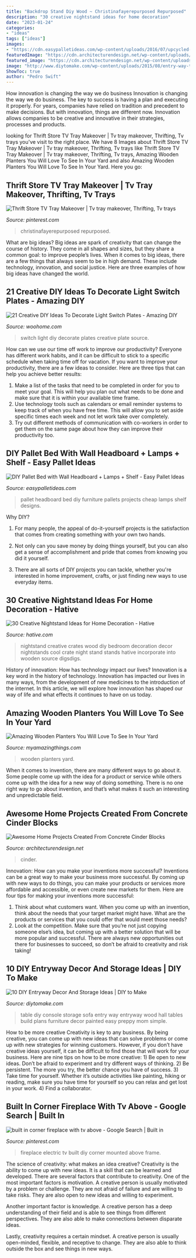 ```yaml
---
title: "Backdrop Stand Diy Wood ~ Christinafayerepurposed Repurposed"
description: "30 creative nightstand ideas for home decoration"
date: "2023-01-24"
categories:
- "ideas"
tags: ["ideas"]
images:
- "https://cdn.easypalletideas.com/wp-content/uploads/2016/07/upcycled-pallet-bed-with-large-back.jpg"
featuredImage: "https://cdn.architecturendesign.net/wp-content/uploads/2015/12/AD-Cinder-Block-Projects-13.jpg"
featured_image: "https://cdn.architecturendesign.net/wp-content/uploads/2015/12/AD-Cinder-Block-Projects-13.jpg"
image: "http://www.diytomake.com/wp-content/uploads/2015/08/entry-way-table-with-storage-idea.jpg"
ShowToc: true
author: "Pedro Swift"
---
```



How innovation is changing the way we do business
Innovation is changing the way we do business. The key to success is having a plan and executing it properly. For years, companies have relied on tradition and precedent to make decisions. But with innovation, things are different now. Innovation allows companies to be creative and innovative in their strategies, processes and products.

	

		
looking for Thrift Store TV Tray Makeover | Tv tray makeover, Thrifting, Tv trays you've visit to the right place. We have 8 Images about Thrift Store TV Tray Makeover | Tv tray makeover, Thrifting, Tv trays like Thrift Store TV Tray Makeover | Tv tray makeover, Thrifting, Tv trays, Amazing Wooden Planters You Will Love To See In Your Yard and also Amazing Wooden Planters You Will Love To See In Your Yard. Here you go:
		
    
## Thrift Store TV Tray Makeover | Tv Tray Makeover, Thrifting, Tv Trays

<img loading=lazy src="https://i.pinimg.com/736x/c3/85/1f/c3851ff7e4042369c10c7716f1a6e325.jpg" onerror="this.onerror=null;this.src='https://tse4.mm.bing.net/th?id=OIP.44xW6iF8ZSpIWSVfHGUugAHaJ3&amp;pid=15.1';" alt="Thrift Store TV Tray Makeover | Tv tray makeover, Thrifting, Tv trays">

_Source: pinterest.com_

>christinafayerepurposed repurposed. 

	

What are big ideas?
Big ideas are spark of creativity that can change the course of history. They come in all shapes and sizes, but they share a common goal: to improve people’s lives. When it comes to big ideas, there are a few things that always seem to be in high demand. These include technology, innovation, and social justice. Here are three examples of how big ideas have changed the world.

    
## 21 Creative DIY Ideas To Decorate Light Switch Plates - Amazing DIY

<img loading=lazy src="https://www.woohome.com/wp-content/uploads/2013/10/DIY-Ways-To-Decorate-A-Light-Switch-Plate-9.jpg" onerror="this.onerror=null;this.src='https://tse2.mm.bing.net/th?id=OIP.19Xwx7JraZQeKjZa-qlMeQHaLE&amp;pid=15.1';" alt="21 Creative DIY Ideas To Decorate Light Switch Plates - Amazing DIY">

_Source: woohome.com_

>switch light diy decorate plates creative plate source. 

	

How can we use our time off work to improve our productivity?
Everyone has different work habits, and it can be difficult to stick to a specific schedule when taking time off for vacation. If you want to improve your productivity, there are a few ideas to consider. Here are three tips that can help you achieve better results: 
1. Make a list of the tasks that need to be completed in order for you to meet your goal. This will help you plan out what needs to be done and make sure that it is within your available time frame. 
2. Use technology tools such as calendars or email reminder systems to keep track of when you have free time. This will allow you to set aside specific times each week and not let work take over completely. 
3. Try out different methods of communication with co-workers in order to get them on the same page about how they can improve their productivity too.

    
## DIY Pallet Bed With Wall Headboard + Lamps + Shelf - Easy Pallet Ideas

<img loading=lazy src="https://cdn.easypalletideas.com/wp-content/uploads/2016/07/upcycled-pallet-bed-with-large-back.jpg" onerror="this.onerror=null;this.src='https://tse1.mm.bing.net/th?id=OIP.L6QP38oR4YQUG1Nwv5rWHwHaMI&amp;pid=15.1';" alt="DIY Pallet Bed with Wall Headboard + Lamps + Shelf - Easy Pallet Ideas">

_Source: easypalletideas.com_

>pallet headboard bed diy furniture pallets projects cheap lamps shelf designs. 

	

Why DIY?
1. For many people, the appeal of do-it-yourself projects is the satisfaction that comes from creating something with your own two hands.
2. Not only can you save money by doing things yourself, but you can also get a sense of accomplishment and pride that comes from knowing you did it yourself.

3. There are all sorts of DIY projects you can tackle, whether you're interested in home improvement, crafts, or just finding new ways to use everyday items.

    
## 30 Creative Nightstand Ideas For Home Decoration - Hative

<img loading=lazy src="https://hative.com/wp-content/uploads/2014/06/nightstand-ideas/27-creative-nightstand-ideas.jpg" onerror="this.onerror=null;this.src='https://tse1.mm.bing.net/th?id=OIP.hLA0CF-BklcYrnRvJzARkAHaJ4&amp;pid=15.1';" alt="30 Creative Nightstand Ideas for Home Decoration - Hative">

_Source: hative.com_

>nightstand creative crates wood diy bedroom decoration decor nightstands cool crate night stand stands hative incorporate into wooden source digsdigs. 

	

History of innovation: How has technology impact our lives?
Innovation is a key word in the history of technology. Innovation has impacted our lives in many ways, from the development of new medicines to the introduction of the internet. In this article, we will explore how innovation has shaped our way of life and what effects it continues to have on us today.

    
## Amazing Wooden Planters You Will Love To See In Your Yard

<img loading=lazy src="http://myamazingthings.com/wp-content/uploads/2017/03/ladders.jpg" onerror="this.onerror=null;this.src='https://tse2.mm.bing.net/th?id=OIP.Lfi9f_Dwzs8eAgeTPdx1TQHaKK&amp;pid=15.1';" alt="Amazing Wooden Planters You Will Love To See In Your Yard">

_Source: myamazingthings.com_

>wooden planters yard. 

	

When it comes to invention, there are many different ways to go about it. Some people come up with the idea for a product or service while others come up with the idea for a new way of doing something. There is no one right way to go about invention, and that’s what makes it such an interesting and unpredictable field.

    
## Awesome Home Projects Created From Concrete Cinder Blocks

<img loading=lazy src="https://cdn.architecturendesign.net/wp-content/uploads/2015/12/AD-Cinder-Block-Projects-13.jpg" onerror="this.onerror=null;this.src='https://tse2.mm.bing.net/th?id=OIP.qZ-S_KpSZbCkW2OFWgkb1AHaLD&amp;pid=15.1';" alt="Awesome Home Projects Created From Concrete Cinder Blocks">

_Source: architecturendesign.net_

>cinder. 

	

Innovation: How can you make your inventions more successful?
Inventions can be a great way to make your business more successful. By coming up with new ways to do things, you can make your products or services more affordable and accessible, or even create new markets for them. Here are four tips for making your inventions more successful:
1. Think about what customers want. When you come up with an invention, think about the needs that your target market might have. What are the products or services that you could offer that would meet those needs?
2. Look at the competition. Make sure that you’re not just copying someone else’s idea, but coming up with a better solution that will be more popular and successful. There are always new opportunities out there for businesses to succeed, so don’t be afraid to creativity and risk taking!

    
## 10 DIY Entryway Decor And Storage Ideas | DIY To Make

<img loading=lazy src="http://www.diytomake.com/wp-content/uploads/2015/08/entry-way-table-with-storage-idea.jpg" onerror="this.onerror=null;this.src='https://tse1.mm.bing.net/th?id=OIP.QmuSKsi33z_HveJdi9dDuAHaLD&amp;pid=15.1';" alt="10 DIY Entryway Decor And Storage Ideas | DIY to Make">

_Source: diytomake.com_

>table diy console storage sofa entry way entryway wood hall tables build plans furniture decor painted easy preppy mom simple. 

	

How to be more creative
Creativity is key to any business. By being creative, you can come up with new ideas that can solve problems or come up with new strategies for winning customers. However, if you don’t have creative ideas yourself, it can be difficult to find those that will work for your business. Here are nine tips on how to be more creative: 1) Be open to new ideas. Don’t be afraid to experiment and try different ways of thinking. 2) Be persistent. The more you try, the better chance you have of success. 3) Take time for yourself. Whether it’s outside activities like painting, hiking or reading, make sure you have time for yourself so you can relax and get lost in your work. 4) Find a collaborator.

    
## Built In Corner Fireplace With Tv Above - Google Search | Built In

<img loading=lazy src="https://i.pinimg.com/736x/36/9c/76/369c760b56775f6715b9dccd7cbcdf37.jpg" onerror="this.onerror=null;this.src='https://tse4.mm.bing.net/th?id=OIP.oI142GJMqDvF7LG4EHl0tgHaJ5&amp;pid=15.1';" alt="built in corner fireplace with tv above - Google Search | Built in">

_Source: pinterest.com_

>fireplace electric tv built diy corner mounted above frame. 

	

The science of creativity: what makes an idea creative?
Creativity is the ability to come up with new ideas. It is a skill that can be learned and developed. There are several factors that contribute to creativity.
One of the most important factors is motivation. A creative person is usually motivated by a problem or challenge. They are not afraid of failure and are willing to take risks. They are also open to new ideas and willing to experiment.

Another important factor is knowledge. A creative person has a deep understanding of their field and is able to see things from different perspectives. They are also able to make connections between disparate ideas.

Lastly, creativity requires a certain mindset. A creative person is usually open-minded, flexible, and receptive to change. They are also able to think outside the box and see things in new ways.

